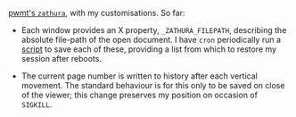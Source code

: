 [pwmt's `zathura`](http://pwmt.org/projects/zathura/), with my customisations. So far:

  - Each window provides an X property, `_ZATHURA_FILEPATH`, describing the
    absolute file-path of the open document. I have `cron` periodically run a
    [script](https://github.com/fmap/vi-bin/blob/master/cron/dwarf) to save
    each of these, providing a list from which to restore my session after
    reboots.

  - The current page number is written to history after each vertical movement.
    The standard behaviour is for this only to be saved on close of the viewer;
    this change preserves my position on occasion of `SIGKILL`.
